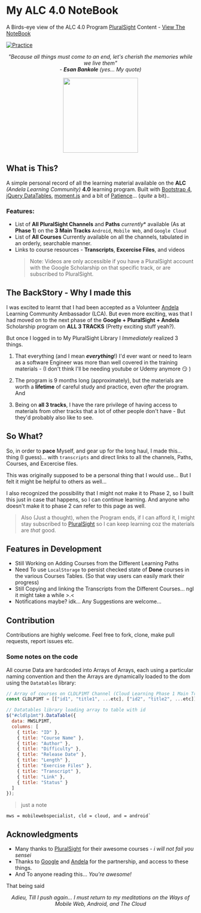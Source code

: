 # My ALC 4.0 NoteBook

A Birds-eye view of the ALC 4.0 Program [PluralSight](https://pluralsight.com) Content - [View The NoteBook](https://bankole2000.github.io/alc4.0strategy)

[![Practice](https://img.shields.io/badge/Learning-PluralSight-purple.svg)](https://bankole2000.github.io/alc4.0strategy)

_<p align="center">"Because all things must come to an end, let's cherish the memories while we live them"<br>- **Esan Bankole** (yes... My quote)</p>_

<div align="center" style="text-align:center; margin:auto;">
<img align="center" src="https://www.newvision.co.ug/w-images/b0b00621-7de0-4cdb-9659-985b4525dff1/1/ALC-703x422.jpg" width="200"/>
</div>

## What is This?

A simple personal record of all the learning material available on the **ALC** _(Andela Learning Community)_ **4.0** learning program. Built with [Bootstrap 4](https://getbootstrap.com/), [jQuery DataTables](), [moment.js]() and a bit of [Patience](https://simpleprogrammer.com/improve-your-patience-developer/)... (_quite_ a bit)..

### Features:

- List of **All PluralSight Channels** and **Paths** _currently_\* available (As at **Phase 1**) on the **3 Main Tracks** `Android`, `Mobile Web`, and `Google Cloud`
- List of **All Courses** Currently available on all the channels, tabulated in an orderly, searchable manner.
- Links to course resources - **Transcripts**, **Excercise Files**, and videos
  > Note: Videos are only accessible if you have a PluralSight account with the Google Scholarship on that specific track, or are subscribed to PluralSight.

## The BackStory - Why I made this

I was excited to learnt that I had been accepted as a Volunteer [Andela](https://andela.com) Learning Community Ambassador (LCA). But even more exciting, was that I had moved on to the next phase of the **Google + PluralSight + Andela** Scholarship program on **ALL 3 TRACKS** (Pretty exciting stuff yeah?).

But once I logged in to My PluralSight Library I _Immediately_ realized 3 things.

1. That everything (and I mean _**everything**_!) I'd ever want or need to learn as a software Engineer was more than well covered in the training materials - (I don't think I'll be needing youtube or Udemy anymore :smirk: )

2. The program is 9 months long (approximately), but the materials are worth a **lifetime** of careful study and practice, even _after_ the program. And

3. Being on **all 3 tracks**, I have the rare privilege of having access to materials from other tracks that a lot of other people don't have - But they'd probably also like to see.

## So What?

So, in order to **pace** Myself, and gear up for the long haul, I made this... thing (I guess)... with `transcripts` and direct links to all the channels, Paths, Courses, and Excercise files.

This was originally supposed to be a personal thing that I would use... But I felt it might be helpful to others as well...

I also recognized the possibility that I might not make it to Phase 2, so I built this just in case that happens, so I can continue learning. And anyone who doesn't make it to phase 2 can refer to this page as well.

> Also (Just a thought), when the Program ends, if I can afford it, I might stay subscribed to [PluralSight](https://pluralsight.com) so I can keep learning coz the materials are _that_ good.

## Features in Development

- Still Working on Adding Courses from the Different Learning Paths
- Need To use `LocalStorage` to persist checked state of **Done** courses in the various Courses Tables. (So that way users can easily mark their progress)
- Still Copying and linking the Transcripts from the Different Courses... ngl it might take a while >.<
- Notifications maybe? idk... Any Suggestions are welcome...

## Contribution

Contributions are highly welcome. Feel free to fork, clone, make pull requests, report issues etc.

### Some notes on the code

All course Data are hardcoded into Arrays of Arrays, each using a particular naming convention and then the Arrays are dynamically loaded to the dom using the `Datatables` library:

```javascript
// Array of courses on CLDLP1MT Channel (Cloud Learning Phase 1 Main Track Channel)
const CLDLP1MT = [["id1", "title1", ...etc], ["id2", "title2", ...etc]];

// Datatables library loading array to table with id
$("#cldlp1mt").DataTable({
  data: MWSLP1MT,
  columns: [
    { title: "ID" },
    { title: "Course Name" },
    { title: "Author" },
    { title: "Difficulty" },
    { title: "Release Date" },
    { title: "Length" },
    { title: "Exercise Files" },
    { title: "Transcript" },
    { title: "Link" },
    { title: "Status" }
  ]
});
```

> just a note

```
mws = mobilewebspecialist, cld = cloud, and = android`
```

## Acknowledgments

- Many thanks to [PluralSight](https://pluralsight.com) for their awesome courses - _i will not fail you sensei_
- Thanks to [Google](https://google.com) and [Andela](https://andela.com) for the partnership, and access to these things.
- And To anyone reading this... _You're awesome!_

That being said
_<p align="center">Adieu, Till I push again... I must return to my meditations on the Ways of Mobile Web, Android, and The Cloud</p>_
